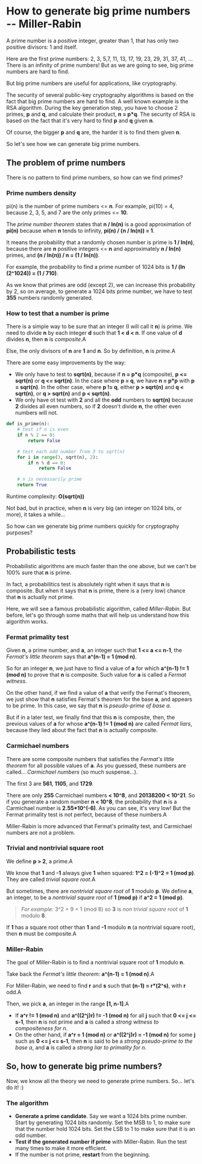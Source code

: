 # How to generate big prime numbers -- Miller-Rabin

A prime number is a positive integer, greater than 1, that has only two positive
divisors: 1 and itself.

Here are the first prime numbers:
2, 3, 5,7, 11, 13, 17, 19, 23, 29, 31, 37, 41, ...
There is an infinity of prime numbers! But as we are going to see, big prime
numbers are hard to find.

But big prime numbers are useful for applications, like cryptography.

The security of several public-key cryptography algorithms is based on the fact
that big prime numbers are hard to find. A well known example is the RSA
algorithm. During the key generation step, you have to choose 2 primes, __p__
and __q__, and calculate their product, __n = p*q__. The security of RSA is
based on the fact that it's very hard to find __p__ and __q__ given __n__.

Of course, the bigger __p__ and __q__ are, the harder it is to find them given
__n__.

So let's see how we can generate big prime numbers.

## The problem of prime numbers

There is no pattern to find prime numbers, so how can we find primes?

### Prime numbers density

pi(n) is the number of prime numbers <= __n__. For example, pi(10) = 4, because
2, 3, 5, and 7 are the only primes <= __10__.

The _prime number theorem_ states that __n / ln(n)__ is a good approximation of
__pi(n)__ because when __n__ tends to infinity, __pi(n) / (n / ln(n)) = 1__.

It means the probability that a randomly chosen number is prime is __1 /
ln(n)__, because there are __n__ positive integers <= __n__ and approximately
__n / ln(n)__ primes, and __(n / ln(n)) / n = (1 / ln(n))__.

For example, the probability to find a prime number of 1024 bits is __1 / (ln
(2^1024)) = (1 / 710)__.

As we know that primes are odd (except 2), we can increase this probability by
2, so on average, to generate a 1024 bits prime number, we have to test __355__
numbers randomly generated.

### How to test that a number is prime

There is a simple way to be sure that an integer (I will call it __n__) is
prime. We need to divide __n__ by each integer __d__ such that __1 < d < n__. If
one value of __d__ divides __n__, then __n__ is _composite_.A

Else, the only divisors of __n__ are __1__ and __n__. So by definition, __n__ is
_prime_.A

There are some easy improvements by the way:

- We only have to test to __sqrt(n)__, because if __n = p*q__ (composite), __p
  <= sqrt(n)__ or __q <= sqrt(n)__. In the case where __p = q__, we have __n =
  p*p__ with __p = sqrt(n)__. In the other case, where __p != q__, either __p >
  sqrt(n)__ and __q < sqrt(n)__, or __q > sqrt(n)__ and __p < sqrt(n)__.
- We only have ot test with __2__ and all the __odd__ numbers to __sqrt(n)__
  because __2__ divides all even numbers, so if __2__ doesn't divide __n__, the
  other even numbers will not.

```python
def is_prime(n):
    # test if n is even
    if n % 2 == 0:
        return False

    # test each odd number from 3 to sqrt(n)
    for i in range(3, sqrt(n), 2):
        if n % d == 0:
            return False

    # n is necessarily prime
    return True
```

Runtime complexity: __O(sqrt(n))__

Not bad, but in practice, when __n__ is very big (an integer on 1024 bits, or
more), it takes a while...

So how can we generate big prime numbers quickly for cryptography purposes?

## Probabilistic tests

Probabilistic algorithms are much faster than the one above, but we can't be
100% sure that __n__ is prime.

In fact, a probabilitics test is absolutely right when it says that __n__ is
composite. But when it says that __n__ is prime, there is a (very low) chance
that __n__ is actually not prime.

Here, we will see a famous probabilistic algorithm, called _Miller-Rabin_. But
before, let's go through some maths that will help us understand how this
algorithm works.

### Fermat primality test

Given __n__, a prime number, and __a__, an integer such that __1 <= a <= n-1__,
the _Fermat's little theorem_ says that __a^(n-1) = 1 (mod n)__.

So for an integer __n__, we just have to find a value of __a__ for which
__a^(n-1) != 1 (mod n)__ to prove that __n__ is composite. Such value for __a__
is called a _Fermat witness_.

On the other hand, if we find a value of __a__ that verify the Fermat's theorem,
we just show that __n__ satisfies Fermat's theorem for the base __a__, and
appears to be prime. In this case, we say that __n__ is _pseudo-prime of base
a_.

But if in a later test, we finally find that this __n__ is composite, then, the
previous values of __a__ for whose __a^(n-1) != 1 (mod n)__ are called _Fermat
liars_, because they lied about the fact that __n__ is actually composite.

### Carmichael numbers

There are some composite numbers that satisfies the _Fermat's little theorem_
for all possible values of __a__. As you guessed, these numbers are called...
_Carmichael numbers_ (so much suspense...).

The first 3 are __561__, __1105__, and __1729__.

There are only __255__ Carmichael numbers __< 10^8__, and __20138200 < 10^21__.
So if you generate a random number __n < 10^8__, the probability that __n__ is a
Carmichael number is __2.55*10^(-6)__. As you can see, it's very low! But the
Fermat primality test is not perfect, because of these numbers.A

Miller-Rabin is more advanced that Fermat's primality test, and Carmichael
numbers are not a problem.

### Trivial and nontrivial square root

We define __p > 2__, a prime.A

We know that __1__ and __-1__ always give __1__ when squared: __1^2 = (-1)^2 = 1
(mod p)__. They are called _trivial square root_.A

But sometimes, there are _nontrivial square root_ of __1__ modulo __p__. We
define __a__, an integer, to be a _nontrivial square root_ of __1 (mod p)__ if
__a^2 = 1 (mod p)__.

> _For example:_
> 3^2 = 9 = 1 (mod 8)
> so __3__ is _non trivial square root_ of __1__ modulo __8__.

If __1__ has a square root other than __1__ and __-1__ modulo __n__ (a
nontrivial square root), then __n__ must be composite.A

### Miller-Rabin

The goal of Miller-Rabin is to find a nontrivial square root of __1__ modulo
__n__.

Take back the _Fermat's little theorem_: __a^(n-1) = 1 (mod n)__.A

For Miller-Rabin, we need to find __r__ and __s__ such that __(n-1) = r*(2^s)__,
with __r__ odd.A

Then, we pick __a__, an integer in the range __[1, n-1]__.A

- If __a^r != 1 (mod n)__ and __a^((2^j)r) != -1 (mod n)__ for all __j__ such
  that __0 <= j <= s-1__, then __n__ is not prime and __a__ is called a _strong
  witness to compositeness for n_.
- On the other hand, if __a^r = 1 (mod n)__ or __a^((2^j)r) = -1 (mod n)__ for
  some __j__ such as __0 <= j <= s-1__, then __n__ is said to be a _strong
  pseudo-prime to the base a_, and __a__ is called a _strong liar to primality
  for n_.

## So, how to generate big prime numbers?

Now, we know all the theory we need to generate prime numbers. So... let's do
it! :)

### The algorithm

- __Generate a prime candidate__. Say we want a 1024 bits prime number. Start by
  generating 1024 bits randomly. Set the MSB to 1, to make sure that the number
  hold 1024 bits. Set the LSB to 1 to make sure that it is an odd number.
- __Test if the generated number if prime__ with Miller-Rabin. Run the test many
  times to make it more efficient.
- If the number is not prime, __restart__ from the beginning.



